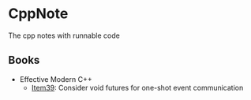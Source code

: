 # CppNote
The cpp notes with runnable code

## Books
- Effective Modern C++
    - [Item39](./EffectiveModernC++/Item39.cpp): Consider void futures for one-shot event communication
